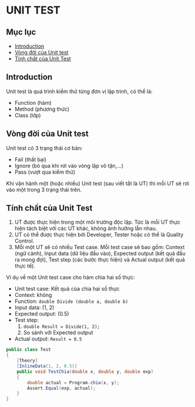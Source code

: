 # UNIT TEST

## Mục lục
- [Introduction](#introduction)
- [Vòng đời của Unit test](#v%C3%B2ng-%C4%91%E1%BB%9Di-c%E1%BB%A7a-unit-test) <br>
- [Tính chất của Unit Test](#Tính-chất-của-Unit-Test)

## Introduction
Unit test là quá trình kiểm thử từng đơn vị lập trình, có thể là:

- Function (hàm)
- Method (phương thức)
- Class (lớp)

## Vòng đời của Unit test
Unit test có 3 trạng thái cơ bản:
- Fail (thất bại)
- Ignore (bỏ qua khi rơi vào vòng lặp vô tận,...)
- Pass (vượt qua kiểm thử)

Khi vận hành một (hoặc nhiều) Unit test (sau viết tắt là UT) thì mỗi UT sẽ rơi vào một trong 3 trạng thái trên.

## Tính chất của Unit Test

1. UT được thực hiện trong một môi trường độc lập. Tức là mỗi UT thực hiện tách biệt với các UT khác, không ảnh hưởng lẫn nhau.
1. UT có thể được thực hiện bởi Developer, Tester hoặc có thể là Quality Control.
1. Mỗi một UT sẽ có nhiều Test case. Mỗi test case sẽ bao gồm: Context (ngữ cảnh), Input data (dữ liệu đầu vào), Expected output (kết quả đầu ra mong đợi), Test step (các bước thực hiện) và Actual output (kết quả thực tế).

Ví dụ về một Unit test case cho hàm chia hai số thực:
- Unit test case: Kết quả của chia hai số thực
- Context: không
- Function: `double Divide (double a, double b)`
- Input data: (1, 2)
- Expected output: (0.5)
- Test step: 
    1.  `double Result = Divide(1, 2);`
    1. So sánh với Expected output
- Actual output: `Result = 0.5`



```cs
public class Test
{
    [Theory]
    [InlineData(1, 2, 0.5)]
    public void TestChia(double x, double y, double exp)
    {
        double actual = Program.chia(x, y);
        Assert.Equal(exp, actual);         
    }
}
```

